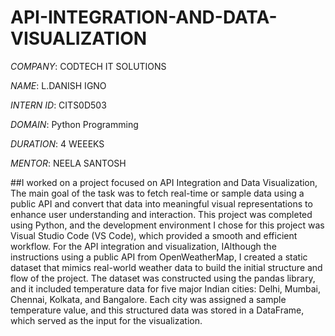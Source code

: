 # API-INTEGRATION-AND-DATA-VISUALIZATION 
*COMPANY*: CODTECH IT SOLUTIONS

*NAME*: L.DANISH IGNO

*INTERN ID*: CITS0D503

*DOMAIN*:  Python Programming

*DURATION*: 4 WEEEKS

*MENTOR*: NEELA SANTOSH

##I worked on a project focused on API Integration and Data Visualization,  The main goal of the task was to fetch real-time or sample data using a public API and convert that data into meaningful visual representations to enhance user understanding and interaction. This project was completed using Python, and the development environment I chose for this project was Visual Studio Code (VS Code), which provided a smooth and efficient workflow. For the API integration and visualization, IAlthough the instructions using a public API from OpenWeatherMap,  I created a static dataset that mimics real-world weather data to build the initial structure and flow of the project. The dataset was constructed using the pandas library, and it included temperature data for five major Indian cities: Delhi, Mumbai, Chennai, Kolkata, and Bangalore. Each city was assigned a sample temperature value, and this structured data was stored in a DataFrame, which served as the input for the visualization.
